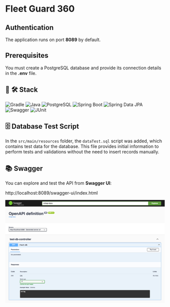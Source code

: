 # Fleet Guard 360
## Authentication
The application runs on port **8089** by default.
## Prerequisites
You must create a PostgreSQL database and provide its connection details in the **.env** file.

## 🚀 🛠️ Stack

![Gradle](https://img.shields.io/badge/Gradle-02303A?logo=gradle&logoColor=white)
![Java](https://img.shields.io/badge/Java-%23ED8B00.svg?logo=openjdk&logoColor=white)
![PostgreSQL](https://img.shields.io/badge/PostgreSQL-336791?logo=postgresql&logoColor=white)
![Spring Boot](https://img.shields.io/badge/Spring%20Boot-6DB33F?logo=springboot&logoColor=white)
![Spring Data JPA](https://img.shields.io/badge/Spring%20Data%20JPA-6DB33F?logo=spring&logoColor=white)
![Swagger](https://img.shields.io/badge/Swagger-85EA2D?logo=swagger&logoColor=black)
![JUnit](https://img.shields.io/badge/JUnit-25A162?logo=junit5&logoColor=white)

## 🗄️ Database Test Script
In the `src/main/resources` folder, the `dataTest.sql` script was added,
which contains test data for the database.
This file provides initial information to perform tests and validations
without the need to insert records manually.

## 📚 Swagger

You can explore and test the API from **Swagger UI**:

http://localhost:8089/swagger-ui/index.html

![Captura de pantalla de Swagger UI](src/main/resources/images/swagger-ui-screenshot.png)

